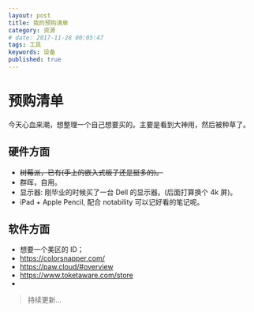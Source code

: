 ```yaml
---
layout: post
title: 我的预购清单
category: 资源
# date: 2017-11-28 00:05:47
tags: 工具
keywords: 设备
published: true
---
```


# 预购清单

今天心血来潮，想整理一个自己想要买的。主要是看到大神用，然后被种草了。

## 硬件方面

- ~~树莓派，已有(手上的嵌入式板子还是挺多的)。~~
- 群晖，自用。
- 显示器: 刚毕业的时候买了一台 Dell 的显示器。(后面打算换个 4k 屏)。
- iPad + Apple Pencil, 配合 notability 可以记好看的笔记呢。

## 软件方面

- 想要一个美区的 ID；
- https://colorsnapper.com/
- https://paw.cloud/#overview
- https://www.toketaware.com/store
- 

> 持续更新...
